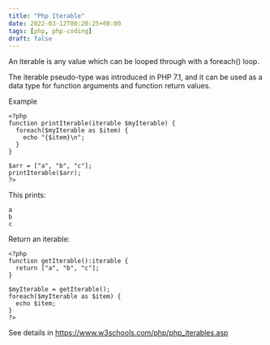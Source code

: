 ```yaml
---
title: "Php Iterable"
date: 2022-03-12T00:20:25+08:00
tags: [php, php-coding]
draft: false
---
```


An iterable is any value which can be looped through with a foreach() loop.

The iterable pseudo-type was introduced in PHP 7.1, and it can be used as a data type for function arguments and function return values.

Example
```
<?php
function printIterable(iterable $myIterable) {
  foreach($myIterable as $item) {
    echo "{$item}\n";
  }
}

$arr = ["a", "b", "c"];
printIterable($arr);
?>
```

This prints:
```
a
b
c
```

Return an iterable:
```
<?php
function getIterable():iterable {
  return ["a", "b", "c"];
}

$myIterable = getIterable();
foreach($myIterable as $item) {
  echo $item;
}
?>
```

See details in https://www.w3schools.com/php/php_iterables.asp
